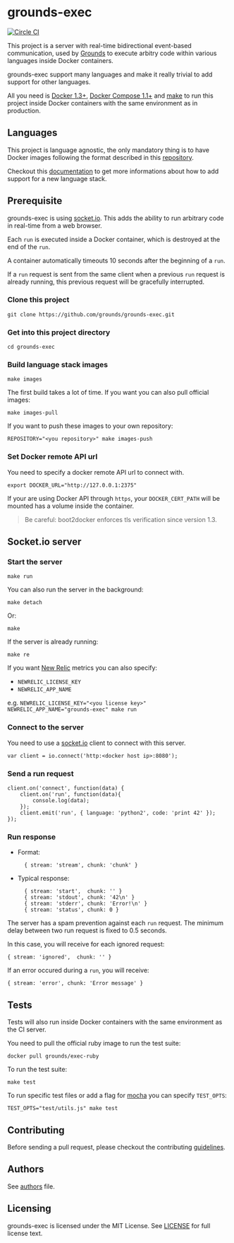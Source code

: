 # grounds-exec
[![Circle CI](https://circleci.com/gh/grounds/grounds-exec.svg?style=svg)](https://circleci.com/gh/grounds/grounds-exec)

This project is a server with real-time bidirectional event-based communication,
used by [Grounds](http://beta.42grounds.io) to execute arbitry code within various
languages inside Docker containers.

grounds-exec support many languages and make it really trivial to add support
for other languages.

All you need is [Docker 1.3+](https://docker.com/),
[Docker Compose 1.1+](http://docs.docker.com/compose/) and
[make](http://www.gnu.org/software/make/) to run this project inside Docker
containers with the same environment as in production.

## Languages

This project is language agnostic, the only mandatory thing is to have Docker
images following the format described in this
[repository](http://github.com/grounds/grounds-images).

Checkout this
[documentation](https://github.com/grounds/grounds-images/blob/master/docs/NEW_LANGUAGE.md)
to get more informations about how to add support for a new language stack.

## Prerequisite
grounds-exec is using [socket.io](http://socket.io). This adds the ability
to run arbitrary code in real-time from a web browser.

Each `run` is executed inside a Docker container, which is destroyed at the end
of the `run`.

A container automatically timeouts 10 seconds after the beginning of a `run`.

If a `run` request is sent from the same client when a previous `run` request is
already running, this previous request will be gracefully interrupted.

### Clone this project

    git clone https://github.com/grounds/grounds-exec.git

### Get into this project directory

    cd grounds-exec

### Build language stack images

    make images

The first build takes a lot of time. If you want you can also pull official
images:

    make images-pull

If you want to push these images to your own repository:

    REPOSITORY="<you repository>" make images-push

### Set Docker remote API url

You need to specify a docker remote API url to connect with.

    export DOCKER_URL="http://127.0.0.1:2375"

If your are using Docker API through `https`, your `DOCKER_CERT_PATH` will be
mounted has a volume inside the container.

>Be careful: boot2docker enforces tls verification since version 1.3.

## Socket.io server

### Start the server

    make run

You can also run the server in the background:

    make detach

Or:

    make

If the server is already running:

    make re

If you want [New Relic](http://newrelic.com/) metrics you can also specify:

* `NEWRELIC_LICENSE_KEY`
* `NEWRELIC_APP_NAME`

e.g. `NEWRELIC_LICENSE_KEY="<you license key>" NEWRELIC_APP_NAME="grounds-exec" make run`

### Connect to the server

You need to use a [socket.io](http://socket.io/docs/client-api/) client to
connect with this server.

    var client = io.connect('http:<docker host ip>:8080');

### Send a run request

    client.on('connect', function(data) {
        client.on('run', function(data){
            console.log(data);
        });
        client.emit('run', { language: 'python2', code: 'print 42' });
    });

### Run response

* Format:

        { stream: 'stream', chunk: 'chunk' }

* Typical response:

        { stream: 'start',  chunk: '' }
        { stream: 'stdout', chunk: '42\n' }
        { stream: 'stderr', chunk: 'Error!\n' }
        { stream: 'status', chunk: 0 }

The server has a spam prevention against each `run` request. The minimum
delay between two run request is fixed to 0.5 seconds.

In this case, you will receive for each ignored request:

    { stream: 'ignored',  chunk: '' }

If an error occured during a `run`, you will receive:

    { stream: 'error', chunk: 'Error message' }

## Tests

Tests will also run inside Docker containers with the same environment
as the CI server.

You need to pull the official ruby image to run the test suite:

    docker pull grounds/exec-ruby

To run the test suite:

    make test

To run specific test files or add a flag for [mocha](http://mochajs.org/) you
can specify `TEST_OPTS`:

    TEST_OPTS="test/utils.js" make test

## Contributing

Before sending a pull request, please checkout the contributing
[guidelines](/docs/CONTRIBUTING.md).

## Authors

See [authors](/docs/AUTHORS.md) file.

## Licensing

grounds-exec is licensed under the MIT License. See [LICENSE](LICENSE) for
full license text.
